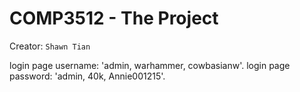 # COMP3512 - The Project

Creator: `Shawn Tian`

login page username: 'admin, warhammer, cowbasianw'.
login page password: 'admin, 40k,       Annie001215'.
